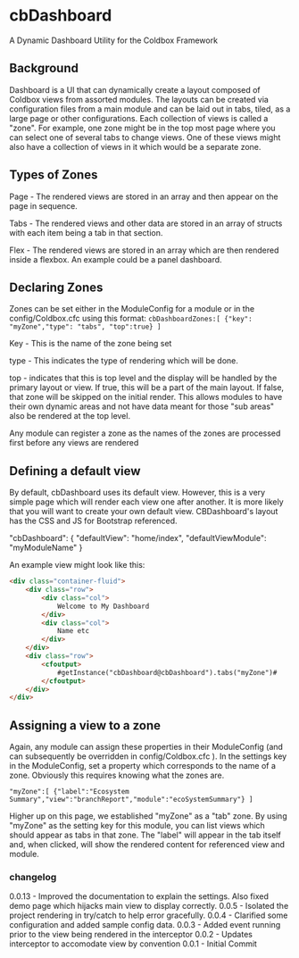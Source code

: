# cbDashboard

A Dynamic Dashboard Utility for the Coldbox Framework

## Background

Dashboard is a UI that can dynamically create a layout composed of Coldbox views from assorted modules. The layouts can be created via configuration files from a main module and can be laid out in tabs, tiled, as a large page or other configurations. Each collection of views is called a "zone". For example, one zone might be in the top most page where you can select one of several tabs to change views. One of these views might also have a collection of views in it which would be a separate zone.  

## Types of Zones

Page - The rendered views are stored in an array and then appear on the page in sequence.

Tabs - The rendered views and other data are stored in an array of structs with each item being a tab in that section.

Flex - The rendered views are stored in an array which are then rendered inside a flexbox. An example could be a panel dashboard.

## Declaring Zones

Zones can be set either in the ModuleConfig for a module or in the config/Coldbox.cfc using this format:
`cbDashboardZones:[
    {"key": "myZone","type": "tabs", "top":true}
]`

Key - This is the name of the zone being set

type - This indicates the type of rendering which will be done.

top - indicates that this is top level and the display will be handled by the primary layout or view. If true, this will be a part of the main layout.  If false, that zone will be skipped on the initial render. This allows modules to have their own dynamic areas and not have data meant for those "sub areas" also be rendered at the top level.

Any module can register a zone as the names of the zones are processed first before any views are rendered

## Defining a default view

By default, cbDashboard uses its default view. However, this is a very simple page which will render each view one after another. It is more likely that you will want to create your own default view. CBDashboard's layout has the CSS and JS for Bootstrap referenced.

   "cbDashboard": {
    "defaultView": "home/index",
    "defaultViewModule": "myModuleName"
   }

An example view might look like this:

```html
<div class="container-fluid">
    <div class="row">
        <div class="col">
            Welcome to My Dashboard
        </div>
        <div class="col">
            Name etc
        </div>
    </div>
    <div class="row">
        <cfoutput>
            #getInstance("cbDashboard@cbDashboard").tabs("myZone")#
        </cfoutput>
    </div>
</div>
```

## Assigning a view to a zone

Again, any module can assign these properties in their ModuleConfig (and can subsequently be overridden in config/Coldbox.cfc ). In the settings key in the ModuleConfig, set a property which corresponds to the name of a zone. Obviously this requires knowing what the zones are.

`"myZone":[
    {"label":"Ecosystem Summary","view":"branchReport","module":"ecoSystemSummary"}
]`

Higher up on this page, we established "myZone" as a "tab" zone. By using "myZone" as the setting key for this module, you can list views which should appear as tabs in that zone. The "label" will appear in the tab itself and, when clicked, will show the rendered content for referenced view and module.

### changelog

0.0.13 - Improved the documentation to explain the settings. Also fixed demo page which hijacks main view to display correctly.
0.0.5 - Isolated the project rendering in try/catch to help error gracefully.
0.0.4 - Clarified some configuration and added sample config data.
0.0.3 - Added event running prior to the view being rendered in the interceptor
0.0.2 - Updates interceptor to accomodate view by convention
0.0.1 - Initial Commit
